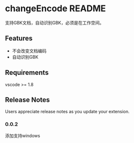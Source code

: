 # changeEncode README

支持GBK文档，自动识别GBK，必须是在工作空间。

## Features

- 不会改变文档编码
- 自动识别GBK


## Requirements

vscode >= 1.8 

## Release Notes

Users appreciate release notes as you update your extension.

### 0.0.2

添加支持windows

